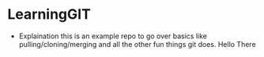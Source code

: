 # LearningGIT
 
- Explaination
this is an example repo to go over basics like pulling/cloning/merging and all the other fun things git does.
Hello There 
